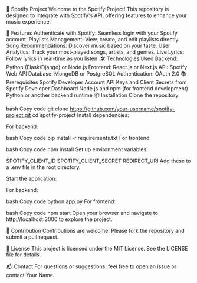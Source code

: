 🎵 Spotify Project
Welcome to the Spotify Project! This repository is designed to integrate with Spotify's API, offering features to enhance your music experience.

🚀 Features
Authenticate with Spotify: Seamless login with your Spotify account.
Playlists Management: View, create, and edit playlists directly.
Song Recommendations: Discover music based on your taste.
User Analytics: Track your most-played songs, artists, and genres.
Live Lyrics: Follow lyrics in real-time as you listen.
🛠️ Technologies Used
Backend: Python (Flask/Django) or Node.js
Frontend: React.js or Next.js
API: Spotify Web API
Database: MongoDB or PostgreSQL
Authentication: OAuth 2.0
📚 Prerequisites
Spotify Developer Account
API Keys and Client Secrets from Spotify Developer Dashboard
Node.js and npm (for frontend development)
Python or another backend runtime
📦 Installation
Clone the repository:

bash
Copy code
git clone https://github.com/your-username/spotify-project.git
cd spotify-project
Install dependencies:

For backend:

bash
Copy code
pip install -r requirements.txt
For frontend:

bash
Copy code
npm install
Set up environment variables:

SPOTIFY_CLIENT_ID
SPOTIFY_CLIENT_SECRET
REDIRECT_URI
Add these to a .env file in the root directory.

Start the application:

For backend:

bash
Copy code
python app.py
For frontend:

bash
Copy code
npm start
Open your browser and navigate to http://localhost:3000 to explore the project.

🤝 Contribution
Contributions are welcome! Please fork the repository and submit a pull request.

📄 License
This project is licensed under the MIT License. See the LICENSE file for details.

📬 Contact
For questions or suggestions, feel free to open an issue or contact Your Name.

